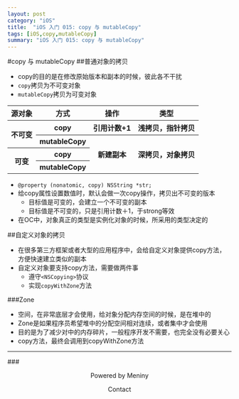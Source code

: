 ```yaml
---
layout: post
category: "iOS"
title:  "iOS 入门 015: copy 与 mutableCopy"
tags: [iOS,copy,mutableCopy]
summary: "iOS 入门 015: copy 与 mutableCopy"
---
```

#copy 与 mutableCopy
##普通对象的拷贝
* copy的目的是在修改原始版本和副本的时候，彼此各不干扰
* `copy`拷贝为不可变对象
* `mutableCopy`拷贝为可变对象
<table>
<tr>
<th>源对象</th>
<th>方式</th>
<th>操作</th>
<th>类型</th>
</tr>
<tr>
<th rowspan="2" colspan="1">不可变</th>
<th>copy</th>
<th>引用计数+1</th>
<th>浅拷贝，指针拷贝</th>
</tr>
<tr>
<th>mutableCopy</th>
<th rowspan="3" colspan="1">新建副本</th>
<th rowspan="3" colspan="1">深拷贝，对象拷贝</th>
</tr>
<tr>
<th rowspan="2" colspan="1">可变</th>
<th>copy</th>
</tr>
<tr>
<th>mutableCopy</th>
</tr>
</table>

* `@property (nonatomic, copy) NSString *str;`  
* 给copy属性设置数值时，默认会做一次copy操作，拷贝出不可变的版本  
	* 目标值是可变的，会建立一个不可变的副本  
	* 目标值是不可变的，只是引用计数＋1，于strong等效  
* 在OC中，对象真正的类型是实例化对象的时候，所采用的类型决定的  

##自定义对象的拷贝
* 在很多第三方框架或者大型的应用程序中，会给自定义对象提供copy方法，方便快速建立类似的副本  
* 自定义对象要支持copy方法，需要做两件事  
	* 遵守`<NSCopying>`协议  
	* 实现`copyWithZone`方法  
	
###Zone
* 空间，在非常底层才会使用，给对象分配内存空间的时候，是在堆中的  
* Zone是如果程序员希望堆中的分配空间相对连续，或者集中才会使用  
* 目的是为了减少对中的内存碎片，一般程序开发不需要，也完全没有必要关心  
* copy方法，最终会调用到copyWithZone方法      	
***
###<center>Powered by Meniny</center>
<center>Contact <Meniny@qq.com></center>

